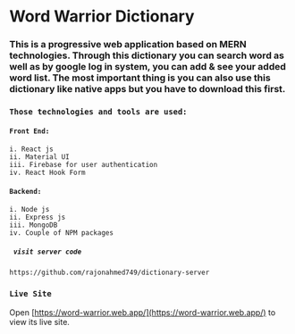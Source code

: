 
# Word Warrior Dictionary

### This is a progressive web application based on MERN technologies. Through this dictionary you can search word as well as by google log in system, you can add & see your added word list. The most important thing is you can also use this dictionary like native apps but you have to download this first.


### `Those technologies and tools are used: `

#### `Front End:`
    i. React js
    ii. Material UI
    iii. Firebase for user authentication
    iv. React Hook Form

#### `Backend: `
    i. Node js
    ii. Express js
    iii. MongoDB
    iv. Couple of NPM packages

##### ` visit server code`
    https://github.com/rajonahmed749/dictionary-server


### `Live Site`

Open [https://word-warrior.web.app/](https://word-warrior.web.app/) to view its live site.
